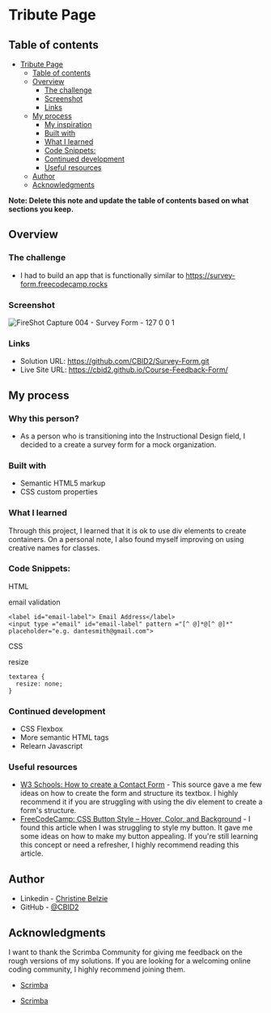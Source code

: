 # Tribute Page 
 ## Table of contents

- [Tribute Page](#tribute-page)
	- [Table of contents](#table-of-contents)
	- [Overview](#overview)
		- [The challenge](#the-challenge)
		- [Screenshot](#screenshot)
		- [Links](#links)
	- [My process](#my-process)
		- [My inspiration](#my-inspiration)
		- [Built with](#built-with)
		- [What I learned](#what-i-learned)
		- [Code Snippets:](#code-snippets)
		- [Continued development](#continued-development)
		- [Useful resources](#useful-resources)
	- [Author](#author)
	- [Acknowledgments](#acknowledgments)

**Note: Delete this note and update the table of contents based on what sections you keep.**

## Overview

### The challenge

- I had to build an app that is functionally similar to https://survey-form.freecodecamp.rocks


### Screenshot

![FireShot Capture 004 - Survey Form - 127 0 0 1](https://user-images.githubusercontent.com/105683440/191130143-adb6245a-f68a-457c-b682-65b8a4271dd4.png)



### Links

- Solution URL: https://github.com/CBID2/Survey-Form.git
- Live Site URL: https://cbid2.github.io/Course-Feedback-Form/

## My process
### Why this person?
- As a person who is transitioning into the Instructional Design field, I decided to a create a survey form for a mock organization.   
### Built with
- Semantic HTML5 markup
- CSS custom properties



### What I learned

Through this project, I learned that it is ok to use div elements to create containers. On a personal note, I also found myself improving on using creative names for classes.

### Code Snippets:
HTML

email validation
```
<label id="email-label"> Email Address</label>
<input type ="email" id="email-label" pattern ="[^ @]*@[^ @]*" placeholder="e.g. dantesmith@gmail.com">
```

CSS

resize
```
textarea {
  resize: none;
}
```




### Continued development

- CSS Flexbox
- More semantic HTML tags
- Relearn Javascript 


### Useful resources

- [W3 Schools: How to create a Contact Form](https://www.w3schools.com/howto/howto_css_contact_form.asp) - This source gave a me few ideas on how to create the form and structure its textbox. I highly recommend it if you are struggling with using the div element to create a form's structure. 
- [FreeCodeCamp: CSS Button Style – Hover, Color, and Background](https://www.freecodecamp.org/news/css-button-style-hover-color-and-background/) - I found this article when I was struggling to style my button. It gave me some ideas on how to make my button appealing. If you're still learning this concept or need a refresher, I highly recommend reading this article.


## Author

- Linkedin - [Christine Belzie](https://www.linkedin.com/in/christinebelzie)
- GitHub - [@CBID2](https://github.com/CBID2)



## Acknowledgments

I want to thank the Scrimba Community for giving me feedback on the rough versions of my solutions. If you are looking for a welcoming online coding community, I highly recommend joining them.

- [Scrimba](https://scrimba.com/)


- [Scrimba](https://scrimba.com/)